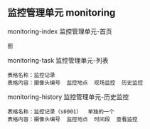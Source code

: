 ## 监控管理单元  monitoring
monitoring-index  监控管理单元-首页

```
图
```
monitoring-task  监控管理单元-列表
```
表格名称：监控记录
表格内容：摄像头编号  监控地点  现场监控  历史监控
```
monitoring-history 监控管理单元-历史监控
```
表格名称：监控记录（s0001）  单独的一个
表格内容：摄像头编号  监控地点  时间段  查看监控
```